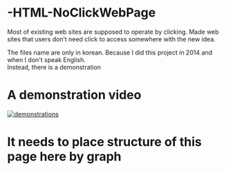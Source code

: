 # -HTML-NoClickWebPage
Most of existing web sites are supposed to operate by clicking. Made web sites that users don’t need click to access somewhere with the new idea.

The files name are only in korean. Because I did this project in 2014 and when I don't speak English.<br>
Instead, there is a demonstration<br>

# A demonstration video<br>
[![demonstrations](https://img.youtube.com/vi/jSYao6pXsvM/0.jpg)](https://www.youtube.com/watch?v=jSYao6pXsvM)

# It needs to place structure of this page here by graph

